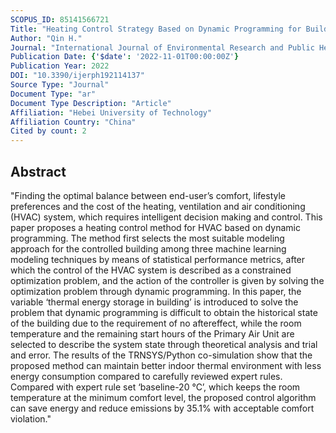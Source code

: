 ```yaml
---
SCOPUS_ID: 85141566721
Title: "Heating Control Strategy Based on Dynamic Programming for Building Energy Saving and Emission Reduction"
Author: "Qin H."
Journal: "International Journal of Environmental Research and Public Health"
Publication Date: {'$date': '2022-11-01T00:00:00Z'}
Publication Year: 2022
DOI: "10.3390/ijerph192114137"
Source Type: "Journal"
Document Type: "ar"
Document Type Description: "Article"
Affiliation: "Hebei University of Technology"
Affiliation Country: "China"
Cited by count: 2
---
```


## Abstract
"Finding the optimal balance between end-user’s comfort, lifestyle preferences and the cost of the heating, ventilation and air conditioning (HVAC) system, which requires intelligent decision making and control. This paper proposes a heating control method for HVAC based on dynamic programming. The method first selects the most suitable modeling approach for the controlled building among three machine learning modeling techniques by means of statistical performance metrics, after which the control of the HVAC system is described as a constrained optimization problem, and the action of the controller is given by solving the optimization problem through dynamic programming. In this paper, the variable ‘thermal energy storage in building’ is introduced to solve the problem that dynamic programming is difficult to obtain the historical state of the building due to the requirement of no aftereffect, while the room temperature and the remaining start hours of the Primary Air Unit are selected to describe the system state through theoretical analysis and trial and error. The results of the TRNSYS/Python co-simulation show that the proposed method can maintain better indoor thermal environment with less energy consumption compared to carefully reviewed expert rules. Compared with expert rule set ‘baseline-20 °C’, which keeps the room temperature at the minimum comfort level, the proposed control algorithm can save energy and reduce emissions by 35.1% with acceptable comfort violation."

